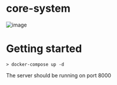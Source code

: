 # core-system

![image](https://user-images.githubusercontent.com/6486875/59804725-8b9c4e00-92c5-11e9-8e12-58311ceeab64.png)


# Getting started

```
> docker-compose up -d
```

The server should be running on port 8000
